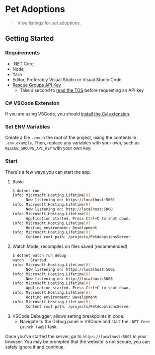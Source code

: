 # Pet Adoptions

> View listings for pet adoptions.

## Getting Started

### Requirements

- .NET Core
- Node
- Yarn
- Editor, Preferably Visual Studio or Visual Studio Code
- [Rescue Groups API Key](https://rescuegroups.org/services/request-an-api-key/)
  - Take a second to [read the TOS](https://rescuegroups.org/api-terms-of-service/) before requesting an API key

### C# VSCode Extension

If you are using VSCode, you should [install the C# extension](https://marketplace.visualstudio.com/items?itemName=ms-dotnettools.csharp).

### Set ENV Variables

Create a file `.env` in the root of the project, using the contents in `.env.example`. Then, replace any variables with your own, such as `RESCUE_GROUPS_API_KEY` with your own key.

### Start

There's a few ways you can start the app.

1. Basic
    ```sh
    $ dotnet run
    info: Microsoft.Hosting.Lifetime[0]
          Now listening on: https://localhost:5001
    info: Microsoft.Hosting.Lifetime[0]
          Now listening on: http://localhost:5000
    info: Microsoft.Hosting.Lifetime[0]
          Application started. Press Ctrl+C to shut down.
    info: Microsoft.Hosting.Lifetime[0]
          Hosting environment: Development
    info: Microsoft.Hosting.Lifetime[0]
          Content root path: /projects/PetAdoptionsServer
    ```
1. Watch Mode, recompiles on files saved (recommended)
    ```sh
    $ dotnet watch run debug
    watch : Started
    info: Microsoft.Hosting.Lifetime[0]
          Now listening on: https://localhost:5001
    info: Microsoft.Hosting.Lifetime[0]
          Now listening on: http://localhost:5000
    info: Microsoft.Hosting.Lifetime[0]
          Application started. Press Ctrl+C to shut down.
    info: Microsoft.Hosting.Lifetime[0]
          Hosting environment: Development
    info: Microsoft.Hosting.Lifetime[0]
          Content root path: /projects/PetAdoptionsServer
    ```
1. VSCode Debugger, allows setting breakpoints in code:
    - Navigate to the Debug panel in VSCode and start the `.NET Core Launch (web)` task.

Once you've started the server, go to `https://localhost:5001` in your browser. You may be prompted that the website is not secure, you can safely ignore it and continue.
